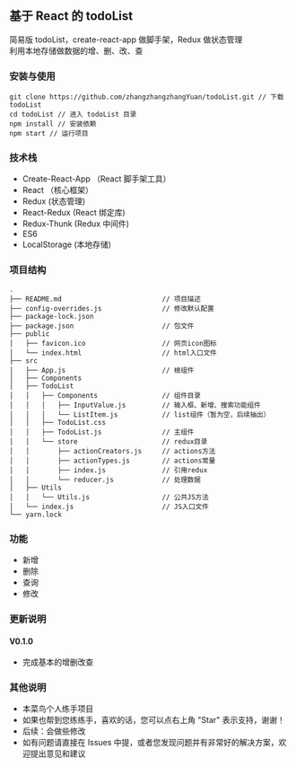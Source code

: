 ## 基于 React 的 todoList
简易版 todoList，create-react-app 做脚手架，Redux 做状态管理  
利用本地存储做数据的增、删、改、查

### 安装与使用

```
git clone https://github.com/zhangzhangzhangYuan/todoList.git // 下载 todoList
cd todoList // 进入 todoList 目录
npm install // 安装依赖
npm start // 运行项目
```

### 技术栈

- Create-React-App （React 脚手架工具）
- React （核心框架）
- Redux (状态管理)
- React-Redux (React 绑定库)
- Redux-Thunk (Redux 中间件)
- ES6
- LocalStorage (本地存储)

### 项目结构
```
.
├── README.md                         // 项目描述
├── config-overrides.js               // 修改默认配置
├── package-lock.json
├── package.json                      // 包文件
├── public
│   ├── favicon.ico                   // 网页icon图标
│   └── index.html                    // html入口文件
├── src
│   ├── App.js                        // 根组件
│   ├── Components
│   ├── TodoList
│   │   ├── Components                // 组件目录
│   │   │   ├── InputValue.js         // 输入框、新增、搜索功能组件
│   │   │   └── ListItem.js           // list组件（暂为空，后续抽出）
│   │   ├── TodoList.css              
│   │   ├── TodoList.js               // 主组件
│   │   └── store                     // redux目录
│   │       ├── actionCreators.js     // actions方法
│   │       ├── actionTypes.js        // actions常量
│   │       ├── index.js              // 引用redux
│   │       └── reducer.js            // 处理数据
│   ├── Utils
│   │   └── Utils.js                  // 公共JS方法
│   └── index.js                      // JS入口文件
└── yarn.lock
```
### 功能

- 新增
- 删除
- 查询
- 修改

### 更新说明

#### V0.1.0
- 完成基本的增删改查

### 其他说明

- 本菜鸟个人练手项目
- 如果也帮到您练练手，喜欢的话，您可以点右上角 "Star" 表示支持，谢谢！
- 后续：会做些修改
- 如有问题请直接在 Issues 中提，或者您发现问题并有非常好的解决方案，欢迎提出意见和建议
